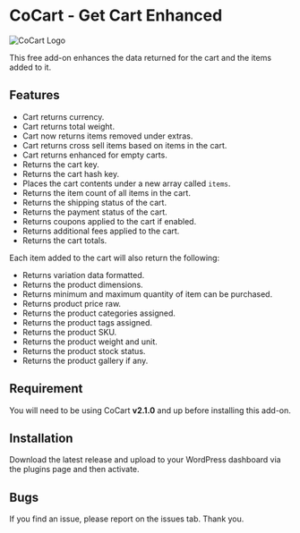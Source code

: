 # CoCart - Get Cart Enhanced

![CoCart Logo](https://cocart.xyz/wp-content/uploads/2019/09/Logo-1024x534.jpg.webp)

This free add-on enhances the data returned for the cart and the items added to it.

## Features

 * Cart returns currency.
 * Cart returns total weight.
 * Cart now returns items removed under extras.
 * Cart returns cross sell items based on items in the cart.
 * Cart returns enhanced for empty carts.
 * Returns the cart key.
 * Returns the cart hash key.
 * Places the cart contents under a new array called `items`.
 * Returns the item count of all items in the cart.
 * Returns the shipping status of the cart.
 * Returns the payment status of the cart.
 * Returns coupons applied to the cart if enabled.
 * Returns additional fees applied to the cart.
 * Returns the cart totals.

Each item added to the cart will also return the following: 

 * Returns variation data formatted.
 * Returns the product dimensions.
 * Returns minimum and maximum quantity of item can be purchased.
 * Returns product price raw.
 * Returns the product categories assigned.
 * Returns the product tags assigned.
 * Returns the product SKU.
 * Returns the product weight and unit.
 * Returns the product stock status.
 * Returns the product gallery if any.

## Requirement

You will need to be using CoCart **v2.1.0** and up before installing this add-on.

## Installation

Download the latest release and upload to your WordPress dashboard via the plugins page and then activate.

## Bugs

If you find an issue, please report on the issues tab. Thank you.